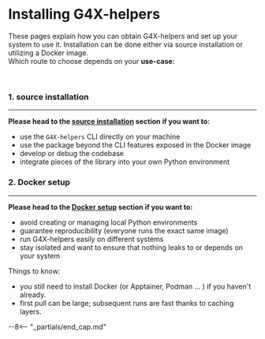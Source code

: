 <br>

# Installing G4X-helpers

These pages explain how you can obtain G4X-helpers and set up your system to use it. 
Installation can be done either via source installation or utilizing a Docker image.  
Which route to choose depends on your **use-case**:

<br>

### 1. source installation
---

**Please head to the [source installation](./source.md) section if you want to:**

+ use the `G4X-helpers` CLI directly on your machine
+ use the package beyond the CLI features exposed in the Docker image
+ develop or debug the codebase
+ integrate pieces of the library into your own Python environment

### 2. Docker setup
---

**Please head to the [Docker setup](./docker.md) section if you want to:**

+ avoid creating or managing local Python environments
+ guarantee reproducibility (everyone runs the exact same image)
+ run G4X-helpers easily on different systems
+ stay isolated and want to ensure that nothing leaks to or depends on your system
 
Things to know:  

+ you still need to install Docker (or Apptainer, Podman ... ) if you haven't already.
+ first pull can be large; subsequent runs are fast thanks to caching layers.

--8<-- "_partials/end_cap.md"
